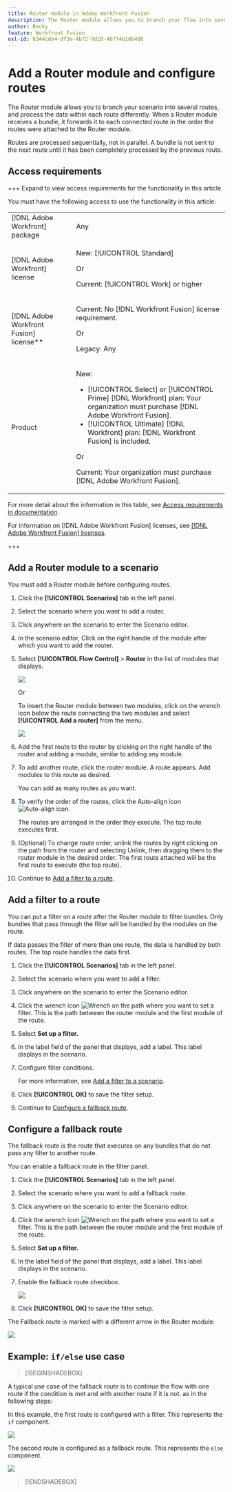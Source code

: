 ```yaml
---
title: Router module in Adobe Workfront Fusion
description: The Router module allows you to branch your flow into several routes and process the data within each route differently. Once a Router module receives a bundle, it forwards it to each connected route in the order the routes were attached to the Router module.
author: Becky
feature: Workfront Fusion
exl-id: 8344cde4-df3e-4b72-9d10-46ff4b186400
---
```

# Add a Router module and configure routes

The Router module allows you to branch your scenario into several routes, and process the data within each route differently. When a Router module receives a bundle, it forwards it to each connected route in the order the routes were attached to the Router module.

Routes are processed sequentially, not in parallel. A bundle is not sent to the next route until it has been completely processed by the previous route.


## Access requirements

+++ Expand to view access requirements for the functionality in this article.

You must have the following access to use the functionality in this article:

<table style="table-layout:auto">
 <col> 
 <col> 
 <tbody> 
  <tr> 
   <td role="rowheader">[!DNL Adobe Workfront] package</td> 
   <td> <p>Any</p> </td> 
  </tr> 
  <tr data-mc-conditions=""> 
   <td role="rowheader">[!DNL Adobe Workfront] license</td> 
   <td> <p>New: [!UICONTROL Standard]</p><p>Or</p><p>Current: [!UICONTROL Work] or higher</p> </td> 
  </tr> 
  <tr> 
   <td role="rowheader">[!DNL Adobe Workfront Fusion] license**</td> 
   <td>
   <p>Current: No [!DNL Workfront Fusion] license requirement.</p>
   <p>Or</p>
   <p>Legacy: Any </p>
   </td> 
  </tr> 
  <tr> 
   <td role="rowheader">Product</td> 
   <td>
   <p>New:</p> <ul><li>[!UICONTROL Select] or [!UICONTROL Prime] [!DNL Workfront] plan: Your organization must purchase [!DNL Adobe Workfront Fusion].</li><li>[!UICONTROL Ultimate] [!DNL Workfront] plan: [!DNL Workfront Fusion] is included.</li></ul>
   <p>Or</p>
   <p>Current: Your organization must purchase [!DNL Adobe Workfront Fusion].</p>
   </td> 
  </tr>
 </tbody> 
</table>

For more detail about the information in this table, see [Access requirements in documentation](/help/workfront-fusion/references/licenses-and-roles/access-level-requirements-in-documentation.md).

For information on [!DNL Adobe Workfront Fusion] licenses, see [[!DNL Adobe Workfront Fusion] licenses](/help/workfront-fusion/set-up-and-manage-workfront-fusion/licensing-operations-overview/license-automation-vs-integration.md).

+++

## Add a Router module to a scenario

You must add a Router module before configuring routes.

1. Click the **[!UICONTROL Scenarios]** tab in the left panel.
1. Select the scenario where you want to add a router.
1. Click anywhere on the scenario to enter the Scenario editor.
1. In the scenario editor, Click on the right handle of the module after which you want to add the router.
1. Select **[!UICONTROL Flow Control]** > **Router** in the list of modules that displays.

   ![](assets/connect-the-router-350x108.png)

    Or
 
   To insert the Router module between two modules, click on the wrench icon below the route connecting the two modules and select **[!UICONTROL Add a router]** from the menu.

   ![](assets/insert-router-350x191.png)
1. Add the first route to the router by clicking on the right handle of the router and adding a module, similar to adding any module. 
1. To add another route, click the router module. A route appears. Add modules to this route as desired.

   You can add as many routes as you want.

1. To verify the order of the routes, click the Auto-align icon ![Auto-align icon](assets/auto-align.png).

   The routes are arranged in the order they execute. The top route executes first.

1. (Optional) To change route order, unlink the routes by right clicking on the path from the router and selecting Unlink, then dragging them to the router module in the desired order. The first route attached will be the first route to execute (the top route).

1. Continue to [Add a filter to a route](#add-a-filter-to-a-route).

## Add a filter to a route

You can put a filter on a route after the Router module to filter bundles. Only bundles that pass through the filter will be handled by the modules on the route.

If data passes the filter of more than one route, the data is handled by both routes. The top route handles the data first.

1. Click the **[!UICONTROL Scenarios]** tab in the left panel.
1. Select the scenario where you want to add a filter.
1. Click anywhere on the scenario to enter the Scenario editor.
1. Click the wrench icon ![Wrench](assets/wrench-icon.png) on the path where you want to set a filter. This is the path between the router module and the first module of the route.
1. Select **Set up a filter.**
1. In the label field of the panel that displays, add a label. This label displays in the scenario. 
1. Configure filter conditions.

   For more information, see [Add a filter to a scenario](/help/workfront-fusion/create-scenarios/add-modules/add-a-filter-to-a-scenario.md).

1. Click **[!UICONTROL OK]** to save the filter setup.

1. Continue to [Configure a fallback route](#configure-a-fallback-route).

## Configure a fallback route

The fallback route is the route that executes on any bundles that do not pass any filter to another route.

You can enable a fallback route in the filter panel.

1. Click the **[!UICONTROL Scenarios]** tab in the left panel.
1. Select the scenario where you want to add a fallback route.
1. Click anywhere on the scenario to enter the Scenario editor.
1. Click the wrench icon ![Wrench](assets/wrench-icon.png) on the path where you want to set a filter. This is the path between the router module and the first module of the route.
1. Select **Set up a filter.**
1. In the label field of the panel that displays, add a label. This label displays in the scenario.
1. Enable the fallback route checkbox.

   ![](assets/fallback-route-350x260.png)

1. Click **[!UICONTROL OK]** to save the filter setup.

The Fallback route is marked with a different arrow in the Router module:

![](assets/arrow-sign-in-router-module-350x361.png)

## Example: `if/else` use case

>[!BEGINSHADEBOX]

A typical use case of the fallback route is to continue the flow with one route if the condition is met and with another route if it is not. as in the following steps:

In this example, the first route is configured with a filter. This represents the `if` component. 

   ![](assets/set-up-a-filter-2-350x242.png)

The second route is configured as a fallback route. This represents the `else` component.

   ![](assets/enable-fallback-route-option-350x238.png)

>[!ENDSHADEBOX]
